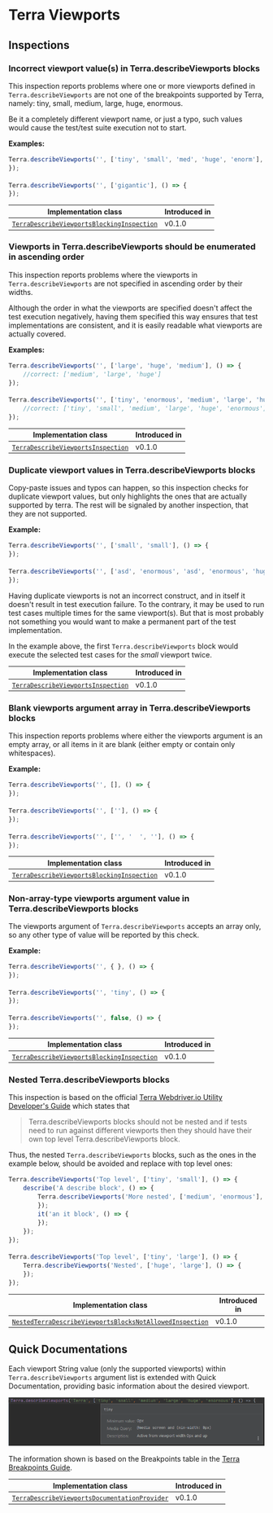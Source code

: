 # Terra Viewports

## Inspections

### Incorrect viewport value(s) in Terra.describeViewports blocks

This inspection reports problems where one or more viewports defined in `Terra.describeViewports` are not one of the breakpoints supported by Terra, namely:
tiny, small, medium, large, huge, enormous.

Be it a completely different viewport name, or just a typo, such values would cause the test/test suite execution not to start.

**Examples:**

```javascript
Terra.describeViewports('', ['tiny', 'small', 'med', 'huge', 'enorm'], () => {
});

Terra.describeViewports('', ['gigantic'], () => {
});
```

| Implementation class | Introduced in |
|---|---|
| [`TerraDescribeViewportsBlockingInspection`](../src/main/java/com/picimako/terra/wdio/viewports/inspection/TerraDescribeViewportsBlockingInspection.java) | v0.1.0 |

### Viewports in Terra.describeViewports should be enumerated in ascending order

This inspection reports problems where the viewports in `Terra.describeViewports` are not specified in ascending order by their widths.

Although the order in what the viewports are specified doesn't affect the test execution negatively,
having them specified this way ensures that test implementations are consistent, and it is easily readable what viewports are actually covered.

**Examples:**

```javascript
Terra.describeViewports('', ['large', 'huge', 'medium'], () => {
    //correct: ['medium', 'large', 'huge']
});

Terra.describeViewports('', ['tiny', 'enormous', 'medium', 'large', 'huge', 'small'], () => {
    //correct: ['tiny', 'small', 'medium', 'large', 'huge', 'enormous']
});
```

| Implementation class | Introduced in |
|---|---|
| [`TerraDescribeViewportsInspection`](../src/main/java/com/picimako/terra/wdio/viewports/inspection/TerraDescribeViewportsInspection.java) | v0.1.0 |

### Duplicate viewport values in Terra.describeViewports blocks

Copy-paste issues and typos can happen, so this inspection checks for duplicate viewport values, but only highlights
the ones that are actually supported by terra. The rest will be signaled by another inspection, that they are not supported.

**Example:**

```javascript
Terra.describeViewports('', ['small', 'small'], () => {
});

Terra.describeViewports('', ['asd', 'enormous', 'asd', 'enormous', 'huge', 'enormous'], () => {
});
```

Having duplicate viewports is not an incorrect construct, and in itself it doesn't result in test execution failure.
To the contrary, it may be used to run test cases multiple times for the same viewport(s). But that is most probably not something you would want to
make a permanent part of the test implementation.

In the example above, the first `Terra.describeViewports` block would execute the selected test cases for the *small* viewport twice.

| Implementation class | Introduced in |
|---|---|
| [`TerraDescribeViewportsInspection`](../src/main/java/com/picimako/terra/wdio/viewports/inspection/TerraDescribeViewportsInspection.java) | v0.1.0 |

### Blank viewports argument array in Terra.describeViewports blocks

This inspection reports problems where either the viewports argument is an empty array, or all items in it are blank
(either empty or contain only whitespaces).

**Example:**

```javascript
Terra.describeViewports('', [], () => {
});

Terra.describeViewports('', [''], () => {
});

Terra.describeViewports('', ['', '  ', ''], () => {
});
```

| Implementation class | Introduced in |
|---|---|
| [`TerraDescribeViewportsBlockingInspection`](../src/main/java/com/picimako/terra/wdio/viewports/inspection/TerraDescribeViewportsBlockingInspection.java) | v0.1.0 |

### Non-array-type viewports argument value in Terra.describeViewports blocks

The viewports argument of `Terra.describeViewports` accepts an array only, so any other type of value will be reported by this check.

**Example:**

```javascript
Terra.describeViewports('', { }, () => {
});

Terra.describeViewports('', 'tiny', () => {
});

Terra.describeViewports('', false, () => {
});
```

| Implementation class | Introduced in |
|---|---|
| [`TerraDescribeViewportsBlockingInspection`](../src/main/java/com/picimako/terra/wdio/viewports/inspection/TerraDescribeViewportsBlockingInspection.java) | v0.1.0 |

### Nested Terra.describeViewports blocks

This inspection is based on the official [Terra Webdriver.io Utility Developer's Guide](https://github.com/cerner/terra-toolkit-boneyard/blob/main/docs/Wdio_Utility.md)
which states that
> Terra.describeViewports blocks should not be nested and if tests need to run against different viewports then they should have their own top level Terra.describeViewports block.

Thus, the nested `Terra.describeViewports` blocks, such as the ones in the example below, should be avoided and replace with top level ones:

```javascript
Terra.describeViewports('Top level', ['tiny', 'small'], () => {
    describe('A describe block', () => {
        Terra.describeViewports('More nested', ['medium', 'enormous'], () => {
        });
        it('an it block', () => {
        });
    });
});

Terra.describeViewports('Top level', ['tiny', 'large'], () => {
    Terra.describeViewports('Nested', ['huge', 'large'], () => {
    });
});
```

| Implementation class | Introduced in |
|---|---|
| [`NestedTerraDescribeViewportsBlocksNotAllowedInspection`](../src/main/java/com/picimako/terra/wdio/viewports/inspection/NestedTerraDescribeViewportsBlocksNotAllowedInspection.java) | v0.1.0 |

## Quick Documentations

Each viewport String value (only the supported viewports) within `Terra.describeViewports` argument list is extended with Quick Documentation, providing
basic information about the desired viewport.

![terra-viewport-quick-documentation](../assets/terra-viewport-quick-documentation.png)

The information shown is based on the Breakpoints table in the [Terra Breakpoints Guide](https://engineering.cerner.com/terra-ui/components/terra-breakpoints/breakpoints/about#breakpoints).

| Implementation class | Introduced in |
|---|---|
| [`TerraDescribeViewportsDocumentationProvider`](src/main/java/com/picimako/terra/documentation/TerraDescribeViewportsDocumentationProvider.java) | v0.1.0 |
